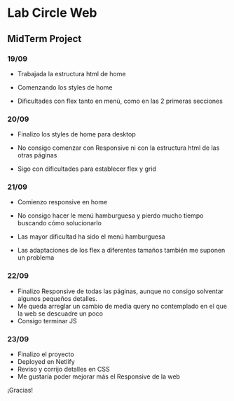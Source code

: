 # Lab Circle Web 

## MidTerm Project

### 19/09
- Trabajada la estructura html de home
- Comenzando los styles de home

- Dificultades con flex tanto en menú, como en las 2 primeras secciones

### 20/09
- Finalizo los styles de home para desktop
- No consigo comenzar con Responsive ni con la estructura html de las otras páginas

- Sigo con dificultades para establecer flex y grid

### 21/09
- Comienzo responsive en home
- No consigo hacer le menú hamburguesa y pierdo mucho tiempo buscando cómo solucionarlo

- Las mayor dificultad ha sido el menú hamburguesa
- Las adaptaciones de los flex a diferentes tamaños también me suponen un problema

### 22/09
- Finalizo Responsive de todas las páginas, aunque no consigo solventar algunos pequeños detalles. 
- Me queda arreglar un cambio de media query no contemplado en el que la web se descuadre un poco
- Consigo terminar JS

### 23/09
- Finalizo el proyecto
- Deployed en Netlify
- Reviso y corrijo detalles en CSS
- Me gustaría poder mejorar más el Responsive de la web

¡Gracias!

